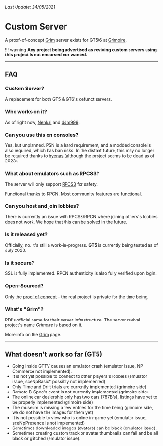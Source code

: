 *Last Update: 24/05/2021*

# Custom Server

A proof-of-concept [Grim](../../concepts/online/grim.md) server exists for GT5/6 at [Grimoire](https://github.com/Nenkai/Grimoire).

!!! warning
    **Any project being advertised as reviving custom servers using this project is not endorsed nor wanted.**

---

## FAQ

### Custom Server?

A replacement for both GT5 & GT6's defunct servers.

### Who works on it?

As of right now, [Nenkai](https://twitter.com/) and [ddm999](https://twitter.com/ddm999).

### Can you use this on consoles?

Yes, but unplanned. PSN is a hard requirement, and a modded console is also required, which has ban risks.
In the distant future, this may no longer be required thanks to [hyenas](https://github.com/Jump-Suit/hyenas) (although the project seems to be dead as of 2023).

### What about emulators such as RPCS3?

The server will only support [RPCS3](https://rpcs3.net/) for safety.

Functional thanks to RPCN. Most community features are functional.

### Can you host and join lobbies?

There is currently an issue with RPCS3/RPCN where joining others's lobbies does not work. We hope that this can be solved in the future.

### Is it released yet?

Officially, no. It's still a work-in-progress. **GT5** is currently being tested as of July 2023.

### Is it secure?

SSL is fully implemented. RPCN authenticity is also fully verified upon login.

### Open-Sourced?
Only the [proof of concept](https://github.com/Nenkai/Grimoire) - the real project is private for the time being. 

### What's "Grim"?

PDI's official name for their server infrastructure. The server revival project's name *Grimoire* is based on it. 

More info on the [Grim](../../concepts/online/grim.md) page.

---

## What doesn't work so far (GT5)

* Going inside GTTV causes an emulator crash (emulator issue, NP Commerce not implemented).
* It is not yet possible to connect to other players's lobbies (emulator issue, sceNpBasic* possibly not implemented)
* Only Time and Drift trials are currently implemented (grimoire side)
* Remote B-Spec's event is not currently implemented (grimoire side)
* The online car dealership only has two cars (787B's), listings have yet to be properly implemented (grimoire side)
* The museum is missing a few entries for the time being (grimoire side, we do not have the images for them yet)
* It is not possible to view who is online in-game yet (emulator issue, sceNpPresence is not implemented)
* Sometimes downloaded images (avatars) can be black (emulator issue).
* Sometimes creating custom track or avatar thumbnails can fail and be all black or glitched (emulator issue).